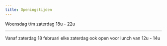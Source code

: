 ```yaml
---
title: Openingstijden
---
```

Woensdag t/m zaterdag 18u - 22u

---

Vanaf zaterdag 18 februari
elke zaterdag ook open voor lunch van 12u - 14u